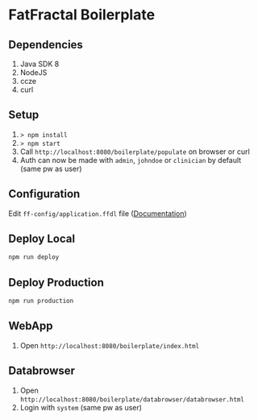 # FatFractal Boilerplate
## Dependencies
1. Java SDK 8
2. NodeJS
3. ccze
4. curl
## Setup
1. `> npm install`
2. `> npm start`
3. Call `http://localhost:8080/boilerplate/populate` on browser or curl
4. Auth can now be made with `admin`, `johndoe` or `clinician` by default (same pw as user)
## Configuration
Edit `ff-config/application.ffdl` file ([Documentation](http://fatfractal.com/v2/documentation/#document-noserver-ffdl-overview))
## Deploy Local
```bash
npm run deploy
```
## Deploy Production
```bash
npm run production
```
## WebApp
1. Open `http://localhost:8080/boilerplate/index.html`
## Databrowser
1. Open `http://localhost:8080/boilerplate/databrowser/databrowser.html`
2. Login with `system` (same pw as user)
